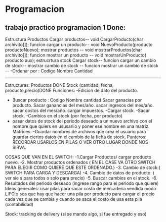 # Programacion
trabajo practico programacion 1
Done:
---------------------------------
Estructura Productos
Cargar productos-- void CargarProducto(char archivito[]);
funcion cargar un  producto-- void NuevoProducto(producto productoNuevo);
mostrar productos -- void mostrarProductos(char archivito[]);
funcion mostrar un producto -- void mostrarUnProducto( producto aux);
estrucrtura stock
Cargar stock-- 
funcion cargar un  cambio de stock-- 
mostrar cambio de stock -- 
funcion mostrar un cambio de stock -- 
-Ordenar por : Codigo
              Nombre
              Cantidad

---------------------------------
Estructuras:
Productos DONE
Stock (cantidad, fecha, producto,precio)DONE
Funciones:
-Edicion de dato del producto.
- Buscar producto : Codigo
                    Nombre
                    cantidad
 Sacar ganacias por producto.
 Sacar ganancias del mes/año.
 sacar ingresos del mes/año.
 sacar costos del mes/año.
 cargar impuestos.
 -Cargar stock.
 -Sacar stock.
 -Cambios en el stock (por fecha, por producto)
 - pasar datos de stock del periodo deseado  a un nuevo archivo con el nombre que quiers en ususariio y poner ese nombre en una matriz.
 Matrices:
 -Guardar nombres de archivos que crea el usuario para guardar ciertos datos en el cambio de la ficha de stock.
 Punteros:
 RECORDAR USARLOS EN PILAS O VER OTRO LUGAR DONDE NOS SIRVA.
 
COSAS QUE VAN EN EL SWITCH:
-1.Cargar Productos/ cargar producto nuevo.
-2. Mostrar productos ordenados ( EN EL CASE VA OTRO SWITCH PARA ELEGIR COMO QUIERE QUE ESTE ORDENADO.)
-3. Cambio de stock:( SWITCH PARA CARGA Y DESCARGA)
-4. Cambio de datos de producto: ( ver sie s para todos o solo para precio)
-5. Buscar cambios en el stock.
-6. Resultados del periodo deseado (ingrese rango para el periodo que quiere)
Ideas generales:
usar pilas para sacar costo de mercaderia vendida modo LIFO,o sea que hay que hacer una pila por producto para cargar el precio cada vez que se cambia y cuando se saca el costo de usa esta pila (contabilidad)
 
Stock:
tracking de delivery (si se mando algo, si fue entregado y eso)
